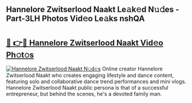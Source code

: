 ## Hannelore Zwitserlood Naakt Le𝚊k𝚎d N𝚞𝚍es - Part-3LH Photos Vid𝚎o Le𝚊ks nshQA

# <h2><a href="http://fb58ddf.evod.top/?m=Hannelore+Zwitserlood+Naakt">🔗 👉🔴 Hannelore Zwitserlood Naakt Vid𝚎o Ph𝚘t𝚘s</a></h2>

[![Hannelore Zwitserlood Naakt N𝚞d𝚎s](https://i.imgur.com/8V9OHl7.gif)](http://fb58ddf.evod.top/?m=Hannelore+Zwitserlood+Naakt)
Online creator Hannelore Zwitserlood Naakt who creates engaging lifestyle and dance content, featuring solo and collaborative dance trend performances and mini vlogs. Hannelore Zwitserlood Naakt public persona is that of a successful entrepreneur, but behind the scenes, he's a devoted family man. 
